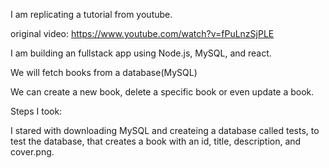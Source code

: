 I am replicating a tutorial from youtube. 

original video: https://www.youtube.com/watch?v=fPuLnzSjPLE

I am building an fullstack app using Node.js, MySQL, and react. 

We will fetch books from a database(MySQL)

We can create a new book, delete a specific book or even update a book.

Steps I took:

I stared with downloading MySQL and createing a database called tests, to test the database,
that creates a book with an id, title, description, and cover.png. 


